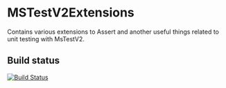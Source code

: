 # MSTestV2Extensions
Contains various extensions to Assert and another useful things related to unit testing with MsTestV2.

## Build status

[![Build Status](https://dev.azure.com/stranikadam/stranikadam/_apis/build/status/adamstranik.MSTestV2Extensions?branchName=master)](https://dev.azure.com/stranikadam/stranikadam/_build/latest?definitionId=1&branchName=master)
